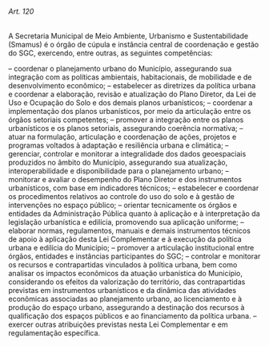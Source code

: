 
###### Art. 120
A Secretaria Municipal de Meio Ambiente, Urbanismo e Sustentabilidade (Smamus) é o órgão de cúpula e instância central de coordenação e gestão do SGC, exercendo, entre outras, as seguintes competências:

– coordenar o planejamento urbano do Município, assegurando sua integração com as políticas ambientais, habitacionais, de mobilidade e de desenvolvimento econômico;
– estabelecer as diretrizes da política urbana e coordenar a elaboração, revisão e atualização do Plano Diretor, da Lei de Uso e Ocupação do Solo e dos demais planos urbanísticos;
– coordenar a implementação dos planos urbanísticos, por meio da articulação entre os órgãos setoriais competentes;
– promover a integração entre os planos urbanísticos e os planos setoriais, assegurando coerência normativa;
– atuar na formulação, articulação e coordenação de ações, projetos e programas voltados à adaptação e resiliência urbana e climática;
– gerenciar, controlar e monitorar a integralidade dos dados geoespaciais produzidos no âmbito do Município, assegurando sua atualização, interoperabilidade e disponibilidade para o planejamento urbano;
– monitorar e avaliar o desempenho do Plano Diretor e dos instrumentos urbanísticos, com base em indicadores técnicos;
– estabelecer e coordenar os procedimentos relativos ao controle do uso do solo e à gestão de intervenções no espaço público;
– orientar tecnicamente os órgãos e entidades da Administração Pública quanto à aplicação e à interpretação da legislação urbanística e edilícia, promovendo sua aplicação uniforme;
– elaborar normas, regulamentos, manuais e demais instrumentos técnicos de apoio à aplicação desta Lei Complementar e à execução da política urbana e edilícia do Município;
– promover a articulação institucional entre órgãos, entidades e instâncias participantes do SGC;
– controlar e monitorar os recursos e contrapartidas vinculados à política urbana, bem como analisar os impactos econômicos da atuação urbanística do Município, considerando os efeitos da valorização do território, das contrapartidas previstas em instrumentos urbanísticos e da dinâmica das atividades econômicas associadas ao planejamento urbano, ao licenciamento e à produção do espaço urbano, assegurando a destinação dos recursos à qualificação dos espaços públicos e ao financiamento da política urbana.
– exercer outras atribuições previstas nesta Lei Complementar e em regulamentação específica.
